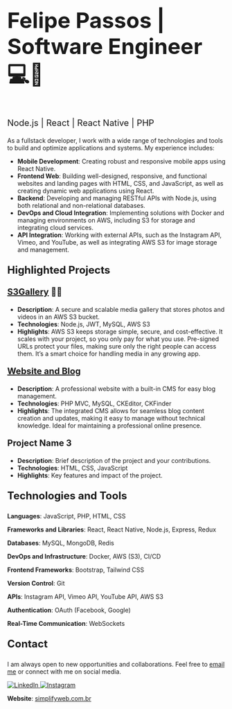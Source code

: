 <p style="font-size:50px;"><strong>Felipe Passos | Software Engineer 💻📱</strong></p>

<p style="font-size:20px;">Node.js | React | React Native | PHP</p>

<p>As a fullstack developer, I work with a wide range of technologies and tools to build and optimize applications and systems. My experience includes:</p>

<ul>
  <li><strong>Mobile Development</strong>: Creating robust and responsive mobile apps using React Native.</li>
  <li><strong>Frontend Web</strong>: Building well-designed, responsive, and functional websites and landing pages with HTML, CSS, and JavaScript, as well as creating dynamic web applications using React.</li>
  <li><strong>Backend</strong>: Developing and managing RESTful APIs with Node.js, using both relational and non-relational databases.</li>
  <li><strong>DevOps and Cloud Integration</strong>: Implementing solutions with Docker and managing environments on AWS, including S3 for storage and integrating cloud services.</li>
  <li><strong>API Integration</strong>: Working with external APIs, such as the Instagram API, Vimeo, and YouTube, as well as integrating AWS S3 for image storage and management.</li>
</ul>

<p style="font-size:24px;"><strong>Highlighted Projects</strong></p>

<p style="font-size:20px;"><strong><a href="https://github.com/felipebpassos/S3Gallery">S3Gallery</a> 📸🎥</strong></p>
<ul>
  <li><strong>Description</strong>: A secure and scalable media gallery that stores photos and videos in an AWS S3 bucket.</li>
  <li><strong>Technologies</strong>: Node.js, JWT, MySQL, AWS S3</li>
  <li><strong>Highlights</strong>: AWS S3 keeps storage simple, secure, and cost-effective. It scales with your project, so you only pay for what you use. Pre-signed URLs protect your files, making sure only the right people can access them. It’s a smart choice for handling media in any growing app.</li>
</ul>

<p style="font-size:20px;"><strong><a href="https://github.com/felipebpassos/Website-and-Blog">Website and Blog</a></strong></p>
<ul>
  <li><strong>Description</strong>: A professional website with a built-in CMS for easy blog management.</li>
  <li><strong>Technologies</strong>: PHP MVC, MySQL, CKEditor, CKFinder</li>
  <li><strong>Highlights</strong>: The integrated CMS allows for seamless blog content creation and updates, making it easy to manage without technical knowledge. Ideal for maintaining a professional online presence.</li>
</ul>

<p style="font-size:20px;"><strong>Project Name 3</strong></p>
<ul>
  <li><strong>Description</strong>: Brief description of the project and your contributions.</li>
  <li><strong>Technologies</strong>: HTML, CSS, JavaScript</li>
  <li><strong>Highlights</strong>: Key features and impact of the project.</li>
</ul>

<p style="font-size:24px;"><strong>Technologies and Tools</strong></p>

<p><strong>Languages</strong>: JavaScript, PHP, HTML, CSS</p>
<p><strong>Frameworks and Libraries</strong>: React, React Native, Node.js, Express, Redux</p>
<p><strong>Databases</strong>: MySQL, MongoDB, Redis</p>
<p><strong>DevOps and Infrastructure</strong>: Docker, AWS (S3), CI/CD</p>
<p><strong>Frontend Frameworks</strong>: Bootstrap, Tailwind CSS</p>
<p><strong>Version Control</strong>: Git</p>
<p><strong>APIs</strong>: Instagram API, Vimeo API, YouTube API, AWS S3</p>
<p><strong>Authentication</strong>: OAuth (Facebook, Google)</p>
<p><strong>Real-Time Communication</strong>: WebSockets</p>

<p style="font-size:24px;"><strong>Contact</strong></p>

<p>I am always open to new opportunities and collaborations. Feel free to <a href="mailto:contato@simplifyweb.com.br">email me</a> or connect with me on social media.</p>

<p>
  <a href="https://www.linkedin.com/in/felipe-b-passos-70a075138/">
    <img src="https://img.shields.io/badge/LinkedIn-0077B5?style=for-the-badge&logo=linkedin&logoColor=white" alt="LinkedIn">
  </a>
  <a href="https://www.instagram.com/simplifyweb/">
    <img src="https://img.shields.io/badge/Instagram-E4405F?style=for-the-badge&logo=instagram&logoColor=white" alt="Instagram">
  </a>
</p>

<p><strong>Website</strong>: <a href="https://simplifyweb.com.br/">simplifyweb.com.br</a></p>
